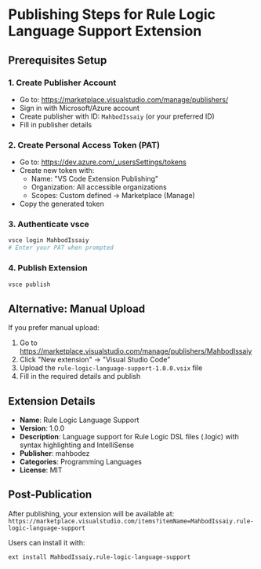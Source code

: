 # Publishing Steps for Rule Logic Language Support Extension

## Prerequisites Setup

### 1. Create Publisher Account
- Go to: https://marketplace.visualstudio.com/manage/publishers/
- Sign in with Microsoft/Azure account
- Create publisher with ID: `MahbodIssaiy` (or your preferred ID)
- Fill in publisher details

### 2. Create Personal Access Token (PAT)
- Go to: https://dev.azure.com/_usersSettings/tokens
- Create new token with:
  - Name: "VS Code Extension Publishing"
  - Organization: All accessible organizations  
  - Scopes: Custom defined → Marketplace (Manage)
- Copy the generated token

### 3. Authenticate vsce
```bash
vsce login MahbodIssaiy
# Enter your PAT when prompted
```

### 4. Publish Extension
```bash
vsce publish
```

## Alternative: Manual Upload

If you prefer manual upload:
1. Go to https://marketplace.visualstudio.com/manage/publishers/MahbodIssaiy
2. Click "New extension" → "Visual Studio Code"
3. Upload the `rule-logic-language-support-1.0.0.vsix` file
4. Fill in the required details and publish

## Extension Details

- **Name**: Rule Logic Language Support
- **Version**: 1.0.0
- **Description**: Language support for Rule Logic DSL files (.logic) with syntax highlighting and IntelliSense
- **Publisher**: mahbodez
- **Categories**: Programming Languages
- **License**: MIT

## Post-Publication

After publishing, your extension will be available at:
`https://marketplace.visualstudio.com/items?itemName=MahbodIssaiy.rule-logic-language-support`

Users can install it with:
```bash
ext install MahbodIssaiy.rule-logic-language-support
```